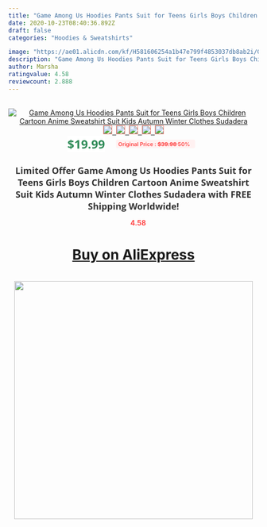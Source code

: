 ```yaml
---
title: "Game Among Us Hoodies Pants Suit for Teens Girls Boys Children Cartoon Anime Sweatshirt Suit Kids Autumn Winter Clothes Sudadera"
date: 2020-10-23T08:40:36.892Z
draft: false
categories: "Hoodies & Sweatshirts"

image: "https://ae01.alicdn.com/kf/H581606254a1b47e799f4853037db8ab2i/Game-Among-Us-Hoodies-Pants-Suit-for-Teens-Girls-Boys-Children-Cartoon-Anime-Sweatshirt-Suit-Kids.jpg"
description: "Game Among Us Hoodies Pants Suit for Teens Girls Boys Children Cartoon Anime Sweatshirt Suit Kids Autumn Winter Clothes Sudadera"
author: Marsha
ratingvalue: 4.58
reviewcount: 2.888
---
```

<br>
<div style="text-align: center;">
<a href="https://s.click.aliexpress.com/e/_9Hqwfx" target="_blank" rel="nofollow noopener noreferrer"><img alt="Game Among Us Hoodies Pants Suit for Teens Girls Boys Children Cartoon Anime Sweatshirt Suit Kids Autumn Winter Clothes Sudadera" class="magnifier-image" src="https://ae01.alicdn.com/kf/H581606254a1b47e799f4853037db8ab2i/Game-Among-Us-Hoodies-Pants-Suit-for-Teens-Girls-Boys-Children-Cartoon-Anime-Sweatshirt-Suit-Kids.jpg_640x640.jpg">
<br>
<img style="border:1px solid salmon" src="https://ae01.alicdn.com/kf/H581606254a1b47e799f4853037db8ab2i/Game-Among-Us-Hoodies-Pants-Suit-for-Teens-Girls-Boys-Children-Cartoon-Anime-Sweatshirt-Suit-Kids.jpg_120x120.jpg">&nbsp;&nbsp;<img style="border:1px solid salmon" src="https://ae01.alicdn.com/kf/He1ebaa2ead674ad2915a9f6e7f66dae9g/Game-Among-Us-Hoodies-Pants-Suit-for-Teens-Girls-Boys-Children-Cartoon-Anime-Sweatshirt-Suit-Kids.jpg_120x120.jpg">&nbsp;&nbsp;<img style="border:1px solid salmon" src="https://ae01.alicdn.com/kf/H55d892aa31a94be5812699efa5409f3es/Game-Among-Us-Hoodies-Pants-Suit-for-Teens-Girls-Boys-Children-Cartoon-Anime-Sweatshirt-Suit-Kids.jpg_120x120.jpg">&nbsp;&nbsp;<img style="border:1px solid salmon" src="https://ae01.alicdn.com/kf/H094035252ea74cfc920f32eaf71792e0m/Game-Among-Us-Hoodies-Pants-Suit-for-Teens-Girls-Boys-Children-Cartoon-Anime-Sweatshirt-Suit-Kids.jpg_120x120.jpg">&nbsp;&nbsp;<img style="border:1px solid salmon" src="https://ae01.alicdn.com/kf/H9cd6aa526deb4c9cbd3fb66269da9216q/Game-Among-Us-Hoodies-Pants-Suit-for-Teens-Girls-Boys-Children-Cartoon-Anime-Sweatshirt-Suit-Kids.jpg_120x120.jpg"></a></div><br0>
<div style="text-align: center;"><span style="background-color: white; border: 0px; box-sizing: border-box; color: seagreen; display: inline-block; font-family: &quot;open sans&quot; , &quot;arial&quot; , &quot;helvetica&quot; , sans-serif , &quot;heiti&quot;; font-size: 24px; font-stretch: inherit; font-weight: 700; line-height: inherit; margin: 0px 10px 0px 0px; padding: 0px; vertical-align: middle;">$19.99 </span>
<span style="background: rgb(255 , 241 , 241); border-radius: 3px; border: 0px; box-sizing: border-box; color: #ff4747; display: inline-block; font-family: inherit; font-size: 12px; font-stretch: inherit; font-style: inherit; font-variant: inherit; font-weight: 600; line-height: inherit; margin: 0px; padding: 2px 5px; transform: scale(0.9); vertical-align: middle;">Original Price : <b style="text-decoration: line-through;">$39.98 </b> 50%&nbsp;&nbsp;</span></div>
<h1 style="color: #333333; display: inline-block; font-family: &quot;open sans&quot; , &quot;arial&quot; , &quot;helvetica&quot; , sans-serif , &quot;heiti&quot;; font-size: 18px; font-stretch: inherit; font-weight: 700; text-align: center;">Limited Offer Game Among Us Hoodies Pants Suit for Teens Girls Boys Children Cartoon Anime Sweatshirt Suit Kids Autumn Winter Clothes Sudadera with FREE Shipping Worldwide!</h1>
<div style="color: #ff4747; text-align: center;">
<img src="https://4.bp.blogspot.com/-M0ZcTcb-5uY/XleCXlxnR4I/AAAAAAAAAEc/OrjgMkXV1oMQFaCRZj5HQwOCBcu3w1FegCPcBGAYYCw/s1600/star.png" style="height: 15px;">&nbsp;<b>4.58</b></div>
<div class="button_cont" align="center"><a class="buynow_a" href="https://s.click.aliexpress.com/e/_9Hqwfx" target="_blank" rel="nofollow noopener noreferrer"><H1>Buy on AliExpress</H1></a></div><br>
<div class="separator" style="clear: both; text-align: center;">
<img src="https://lh3.googleusercontent.com/-pTy5HemUv9M/XlePHvY0dAI/AAAAAAAAAE4/0nX5iRUoIWY8eMW9Dpxeirr157OZliDIgCLcBGAsYHQ/s1600/badge.gif" width="480">
</div>
